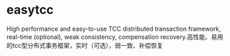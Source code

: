 # easytcc
High performance and easy-to-use TCC distributed transaction framework, real-time (optional), weak consistency, compensation recovery.高性能、易用的tcc型分布式事务框架，实时（可选），弱一致、补偿恢复
